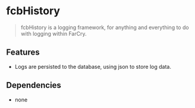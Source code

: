 fcbHistory
=============

> fcbHistory is a logging framework, for anything and everything to do with logging within FarCry.

Features
--------

* Logs are persisted to the database, using json to store log data.

Dependencies
------------

* none